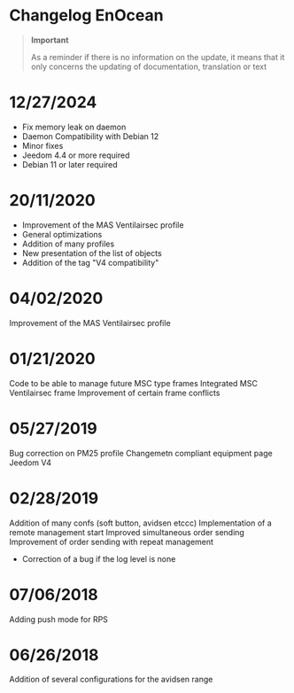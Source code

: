 # Changelog EnOcean

>**Important**
>
>As a reminder if there is no information on the update, it means that it only concerns the updating of documentation, translation or text

# 12/27/2024

- Fix memory leak on daemon
- Daemon Compatibility with Debian 12
- Minor fixes
- Jeedom 4.4 or more required
- Debian 11 or later required

# 20/11/2020

- Improvement of the MAS Ventilairsec profile
- General optimizations
- Addition of many profiles
- New presentation of the list of objects
- Addition of the tag "V4 compatibility"

# 04/02/2020

Improvement of the MAS Ventilairsec profile

# 01/21/2020

Code to be able to manage future MSC type frames
Integrated MSC Ventilairsec frame
Improvement of certain frame conflicts

# 05/27/2019

Bug correction on PM25 profile
Changemetn compliant equipment page Jeedom V4

# 02/28/2019

Addition of many confs (soft button, avidsen etccc)
Implementation of a remote management start
Improved simultaneous order sending
Improvement of order sending with repeat management

- Correction of a bug if the log level is none

# 07/06/2018

Adding push mode for RPS

# 06/26/2018

Addition of several configurations for the avidsen range
